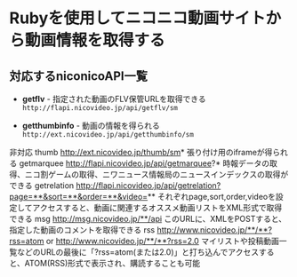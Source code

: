 Rubyを使用してニコニコ動画サイトから動画情報を取得する
=========================================================

## 対応するniconicoAPI一覧
* **getflv** - 指定された動画のFLV保管URLを取得できる  
  `http://flapi.nicovideo.jp/api/getflv/sm`
		
* **getthumbinfo** - 動画の情報を得られる  
  `http://ext.nicovideo.jp/api/getthumbinfo/sm`
		

非対応
	thumb
		http://ext.nicovideo.jp/thumb/sm*
		張り付け用のiframeが得られる
	getmarquee
		http://flapi.nicovideo.jp/api/getmarquee?*
		時報データの取得、ニコ割ゲームの取得、ニワニュース情報局のニュースインデックスの取得ができる
	getrelation
		http://flapi.nicovideo.jp/api/getrelation?page=**&sort=**&order=**&video=**
		それぞれpage,sort,order,videoを設定してアクセスすると、動画に関連するオススメ動画リストをXML形式で取得できる
	msg
		http://msg.nicovideo.jp/**/api
		このURLに、XMLをPOSTすると、指定した動画のコメントを取得できる
	rss
		http://www.nicovideo.jp/**/**?rss=atom or http://www.nicovideo.jp/**/**?rss=2.0
		マイリストや投稿動画一覧などのURLの最後に「?rss=atom(または2.0)」と打ち込んでアクセスすると、ATOM(RSS)形式で表示され、購読することも可能
